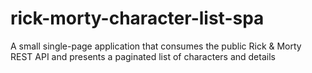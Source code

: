 # rick-morty-character-list-spa
A small single-page application that consumes the public Rick &amp; Morty REST API and presents a paginated list of characters and details
